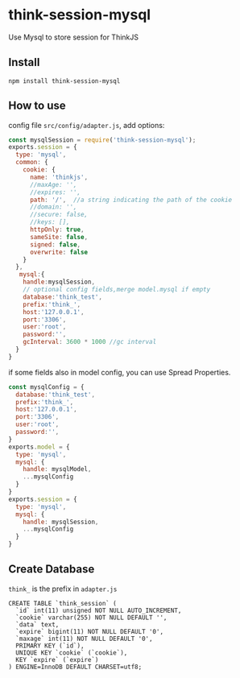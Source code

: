 # think-session-mysql
Use Mysql to store session for ThinkJS


## Install

```
npm install think-session-mysql
```

## How to use

config file `src/config/adapter.js`, add options:

```js
const mysqlSession = require('think-session-mysql');
exports.session = {
  type: 'mysql',
  common: {
    cookie: {
      name: 'thinkjs',
      //maxAge: '',
      //expires: '',
      path: '/',  //a string indicating the path of the cookie
      //domain: '',
      //secure: false,
      //keys: [],
      httpOnly: true,
      sameSite: false,
      signed: false,
      overwrite: false
    }
  },
   mysql:{
    handle:mysqlSession,
    // optional config fields,merge model.mysql if empty
    database:'think_test',
    prefix:'think_',
    host:'127.0.0.1',
    port:'3306',
    user:'root',
    password:'',
    gcInterval: 3600 * 1000 //gc interval
  }
}
```

if some fields also in model config, you can use Spread Properties.

```js
const mysqlConfig = {
  database:'think_test',
  prefix:'think_',
  host:'127.0.0.1',
  port:'3306',
  user:'root',
  password:'',
}
exports.model = {
  type: 'mysql',
  mysql: {
    handle: mysqlModel,
    ...mysqlConfig
  }
}
exports.session = {
  type: 'mysql',
  mysql: {
    handle: mysqlSession,
    ...mysqlConfig
  }
}
```

## Create Database
`think_` is the prefix in `adapter.js`
```
CREATE TABLE `think_session` (
  `id` int(11) unsigned NOT NULL AUTO_INCREMENT,
  `cookie` varchar(255) NOT NULL DEFAULT '',
  `data` text,
  `expire` bigint(11) NOT NULL DEFAULT '0',
  `maxage` int(11) NOT NULL DEFAULT '0',
  PRIMARY KEY (`id`),
  UNIQUE KEY `cookie` (`cookie`),
  KEY `expire` (`expire`)
) ENGINE=InnoDB DEFAULT CHARSET=utf8;
```
